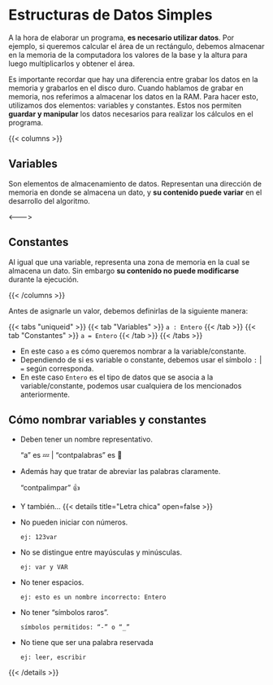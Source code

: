 # Estructuras de Datos Simples

A la hora de elaborar un programa, **es necesario utilizar datos**. Por ejemplo, si queremos calcular el área de un rectángulo, debemos almacenar en la memoria de la computadora los valores de la base y la altura para luego multiplicarlos y obtener el área.

Es importante recordar que hay una diferencia entre grabar los datos en la memoria y grabarlos en el disco duro. Cuando hablamos de grabar en memoria, nos referimos a almacenar los datos en la RAM. Para hacer esto, utilizamos dos elementos: variables y constantes. Estos nos permiten **guardar y manipular** los datos necesarios para realizar los cálculos en el programa.

{{< columns >}}
## Variables
Son elementos de almacenamiento de datos. Representan una dirección de memoria en donde se almacena un dato, y **su contenido puede variar** en el desarrollo del algoritmo.

<---> 

## Constantes
Al igual que una variable, representa una zona de memoria en la cual se almacena un dato. Sin embargo **su contenido no puede modificarse** durante la ejecución.

{{< /columns >}}

Antes de asignarle un valor, debemos definirlas de la siguiente manera:

{{< tabs "uniqueid" >}}
{{< tab "Variables" >}} ```a : Entero``` {{< /tab >}}
{{< tab "Constantes" >}} ```a = Entero``` {{< /tab >}}
{{< /tabs >}}

- En este caso `a` es cómo queremos nombrar a la variable/constante.
- Dependiendo de si es variable o constante, debemos usar el símbolo `:` | `=` según corresponda.
- En este caso `Entero` es el tipo de datos que se asocia a la variable/constante, podemos usar cualquiera de los mencionados anteriormente.

## Cómo nombrar variables y constantes

- Deben tener un nombre representativo.

    “a” es 💤 | “contpalabras” es 👼

- Además hay que tratar de abreviar las palabras claramente.

    “contpalimpar” 👍

- Y también…
    {{< details title="Letra chica" open=false >}}

- No pueden iniciar con números.

    `ej: 123var`
- No se distingue entre mayúsculas y minúsculas.

    `ej: var y VAR`
- No tener espacios.

    `ej: esto es un nombre incorrecto: Entero`
- No tener “símbolos raros”.

    `símbolos permitidos: “-” o “_”`
- No tiene que ser una palabra reservada

    `ej: leer, escribir`

{{< /details >}}